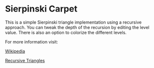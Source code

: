Sierpinski Carpet
===========================

This is a simple Sierpinski triangle implementation using a recursive approach. You can tweak the depth of the recursion by editing the level value. There is also an option to colorize the different levels.

For more information visit:

[Wikipedia](http://en.wikipedia.org/wiki/Sierpinski_triangle)

[Recursive Triangles](http://people.f4.htw-berlin.de/~weberwu/info2/labs/Exer9.shtml)

